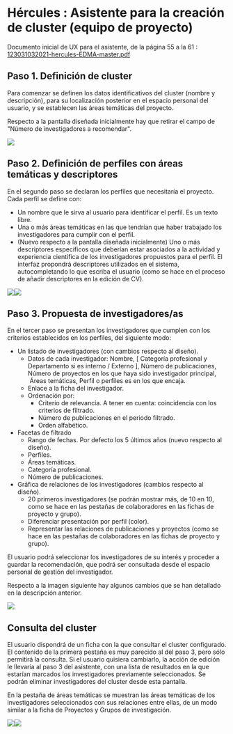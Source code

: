 # Hércules : Asistente para la creación de cluster (equipo de proyecto)



Documento inicial de UX para el asistente, de la página 55 a la 61 : [123031032021\-hercules\-EDMA\-master.pdf](/attachments/598147479/598148266.pdf "attachments/598147479/598148266.pdf")

## Paso 1\. Definición de cluster

Para comenzar se definen los datos identificativos del cluster (nombre y descripción), para su localización posterior en el espacio personal del usuario, y se establecen las áreas temáticas del proyecto.

Respecto a la pantalla diseñada inicialmente hay que retirar el campo de "Número de investigadores a recomendar".

![](/attachments/598147479/598148265.png)

## Paso 2\. Definición de perfiles con áreas temáticas y descriptores

En el segundo paso se declaran los perfiles que necesitaría el proyecto. Cada perfil se define con:

* Un nombre que le sirva al usuario para identificar el perfil. Es un texto libre.
* Una o más áreas temáticas en las que tendrían que haber trabajado los investigadores para cumplir con el perfil.
* (Nuevo respecto a la pantalla diseñada inicialmente) Uno o más descriptores específicos que deberían estar asociados a la actividad y experiencia científica de los investigadores propuestos para el perfil. El interfaz propondrá descriptores utilizados en el sistema, autocompletando lo que escriba el usuario (como se hace en el proceso de añadir descriptores en la edición de CV).

![](/attachments/598147479/598148263.png)![](/attachments/598147479/598148262.png)

## Paso 3\. Propuesta de investigadores/as

En el tercer paso se presentan los investigadores que cumplen con los criterios establecidos en los perfiles, del siguiente modo:

* Un listado de investigadores (con cambios respecto al diseño).
	+ Datos de cada investigador: Nombre, \[ Categoría profesional y Departamento si es interno / Externo ], Número de publicaciones, Número de proyectos en los que haya sido investigador principal,  Áreas temáticas, Perfil o perfiles es en los que encaja.
	+ Enlace a la ficha del investigador.
	+ Ordenación por:
		- Criterio de relevancia. A tener en cuenta: coincidencia con los criterios de filtrado.
		- Número de publicaciones en el periodo filtrado.
		- Orden alfabético.
* Facetas de filtrado
	+ Rango de fechas. Por defecto los 5 últimos años (nuevo respecto al diseño).
	+ Perfiles.
	+ Áreas temáticas.
	+ Categoría profesional.
	+ Número de publicaciones.
* Gráfica de relaciones de los investigadores (cambios respecto al diseño).
	+ 20 primeros investigadores (se podrán mostrar más, de 10 en 10, como se hace en las pestañas de colaboradores en las fichas de proyecto y grupo).
	+ Diferenciar presentación por perfil (color).
	+ Representar las relaciones de publicaciones y proyectos (como se hace en las pestañas de colaboradores en las fichas de proyecto y grupo).

El usuario podrá seleccionar los investigadores de su interés y proceder a guardar la recomendación, que podrá ser consultada desde el espacio personal de gestión del investigador.

Respecto a la imagen siguiente hay algunos cambios que se han detallado en la descripción anterior.

![](/attachments/598147479/598148273.png)

  


## Consulta del cluster

El usuario dispondrá de un ficha con la que consultar el cluster configurado. El contenido de la primera pestaña es muy parecido al del paso 3, pero sólo permitirá la consulta. Si el usuario quisiera cambiarlo, la acción de edición le llevaría al paso 3 del asistente, con una lista de resultados en la que estarían marcados los investigadores previamente seleccionados. Se podrán eliminar investigadores del cluster desde esta pantalla.

En la pestaña de áreas temáticas se muestran las áreas temáticas de los investigadores seleccionados con sus relaciones entre ellas, de un modo similar a la ficha de Proyectos y Grupos de investigación.

![](/attachments/598147479/598148274.png)![](/attachments/598147479/598148272.png)

  


  





